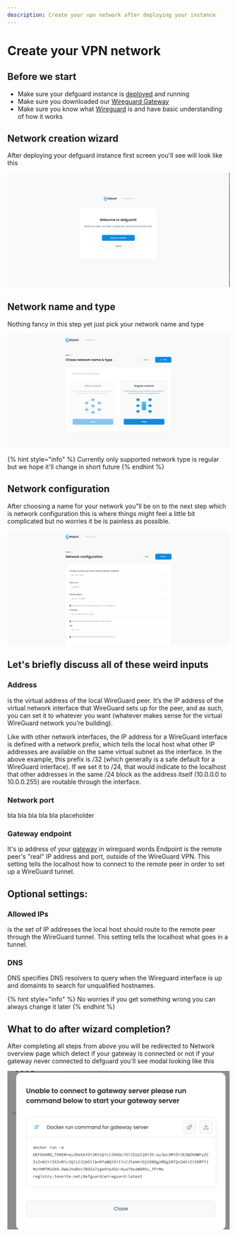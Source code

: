 ```yaml
---
description: Create your vpn network after deploying your instance
---
```


# Create your VPN network

## Before we start

* Make sure your defguard instance is [deployed](setting-up-your-instance.md) and running
* Make sure you downloaded our [Wireguard Gateway](https://github.com/DefGuard/wireguard-gateway)
* Make sure you know what [Wireguard](https://www.wireguard.com/) is and have basic understanding of how it works

## Network creation wizard

After deploying your defguard instance first screen you'll see will look like this&#x20;

![First screen after deploying your instance](../.gitbook/assets/Wizard.png)

## Network name and type

Nothing fancy in this step yet just pick your network name and type

![First step on network creation wizard](<../.gitbook/assets/wizardstep1 (1).png>)

{% hint style="info" %}
Currently only supported network type is regular  but we hope it'll change in short future&#x20;
{% endhint %}

## Network configuration

After choosing a name for your network you"ll be on to the next step which is network configuration this is where things might feel a little bit complicated but no worries it be is painless as possible.

![Network configuration setup](../.gitbook/assets/wizardstep2.png)

## Let's briefly discuss all of these weird inputs

### **Address**&#x20;

is the virtual address of the local WireGuard peer. It’s the IP address of the virtual network interface that WireGuard sets up for the peer, and as such, you can set it to whatever you want (whatever makes sense for the virtual WireGuard network you’re building).

Like with other network interfaces, the IP address for a WireGuard interface is defined with a network prefix, which tells the local host what other IP addresses are available on the same virtual subnet as the interface. In the above example, this prefix is /32 (which generally is a safe default for a WireGuard interface). If we set it to /24, that would indicate to the localhost that other addresses in the same /24 block as the address itself (10.0.0.0 to 10.0.0.255) are routable through the interface.

### Network port

bla bla bla bla bla placeholder

### Gateway endpoint

It's ip address of your [gateway](https://github.com/DefGuard/wireguard-gateway) in wireguard words Endpoint is the remote peer's "real" IP address and port, outside of the WireGuard VPN. This setting tells the localhost how to connect to the remote peer in order to set up a WireGuard tunnel.

## Optional settings:

### &#x20; Allowed IPs

is the set of IP addresses the local host should route to the remote peer through the WireGuard tunnel. This setting tells the localhost what goes in a tunnel.

### DNS&#x20;

DNS specifies DNS resolvers to query when the Wireguard interface is up and domaints to search for unqualified hostnames.



{% hint style="info" %}
No worries if you get something wrong you can always change it later
{% endhint %}

## What to do after wizard completion?

After completing all steps from above you will be redirected to Network overview page which detect if your gateway is connected or not if your gateway  never connected to defguard you'll see modal looking like this

![Modal with docker command to copy to start your gateway server](../.gitbook/assets/rungatewaymodal.png)
